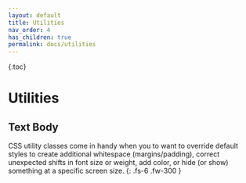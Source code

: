 ```yaml
---
layout: default
title: Utilities
nav_order: 4
has_children: true
permalink: docs/utilities
---
```


{:toc}

# Utilities

## Text Body
CSS utility classes come in handy when you to want to override default styles to create additional whitespace (margins/padding), correct unexpected shifts in font size or weight, add color, or hide (or show) something at a specific screen size.
{: .fs-6 .fw-300 }
